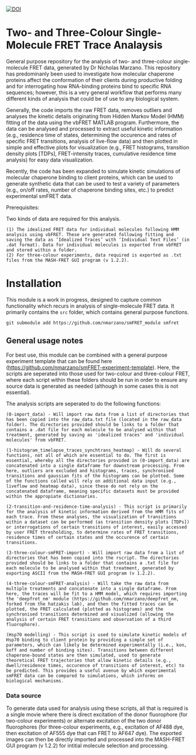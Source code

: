 [![DOI](https://zenodo.org/badge/DOI/10.5281/zenodo.10989968.svg)](https://doi.org/10.5281/zenodo.10989969)

# Two- and Three-Colour Single-Molecule FRET Trace Analaysis

General purpose repository for the analysis of two- and three-colour single-molecule FRET data, generated by Dr Nicholas Marzano. This repository has predominanly been used to investigate how molecular chaperone proteins affect the conformation of their clients during productive folding and for interrogating how RNA-binding proteins bind to specific RNA sequences; however, this is a very general workflow that performs many different kinds of analysis that could be of use to any biological system.

Generally, the code imports the raw FRET data, removes outliers and analyses the kinetic details originating from Hidden Markov Model (HMM) fitting of the data using the vbFRET MATLAB program. Furthermore, the data can be analysed and processed to extract useful kinetic information (e.g., residence time of states, determining the occurence and rates of specific FRET transitions, analysis of live-flow data) and then plotted in simple and effective plots for visualization (e.g., FRET histograms, transition density plots [TDPs], FRET-intensity traces, cumulative residence time analysis) for easy data visualization.

Recently, the code has been expanded to simulate kinetic simulations of molecular chaperone binding to client proteins, which can be used to generate synthetic data that can be used to test a variety of parameters (e.g., on/off rates, number of chaperone binding sites, etc.) to predict experimental smFRET data.  

Prerequisites: 

Two kinds of data are required for this analysis. 

    (1)	The idealized FRET data for individual molecules following HMM analysis using vbFRET. These are generated following fitting and saving the data as ‘Idealized Traces’ with ‘Individual Text Files’ (in .dat format). Data for individual molecules is exported from vbFRET and stored within a folder.
    (2) For three-colour experiments, data required is exported as .txt files from the MASH-FRET GUI program (v 1.2.2). 

# Installation
This module is a work in progress, designed to capture common functionality which recurs in analysis of single-molecule FRET data. It primarily contains the `src` folder, which contains general purpose functions.

```
git submodule add https://github.com/nmarzano/smFRET_module smfret
```
## General usage notes

For best use, this module can be combined with a general purpose experiment template that can be found here (https://github.com/nmarzano/smFRET-experiment-template). Here, the scripts are seperated into those used for two-colour and three-colour FRET, where each script within these folders should be run in order to ensure any source data is generated as needed (although in some cases this is not essential). 

The analysis scripts are seperated to do the following functions:

    (0-import_data) - Will import raw data from a list of directories that has been copied into the raw_data.txt file (located in the raw_data folder). The directories provided should be links to a folder that contains a .dat file for each molecule to be analysed within that treatment, generated by saving as 'idealized traces' and 'individual molecules' from vbFRET.
    
    (1-histogram_timelapse_traces_synchtrans_heatmap) - Will do several functions, not all of which are essential to do. The first is essential, whereby all the directories provided in (0-import_data) are concatenated into a single dataframe for downstream processing. From here, outliers are excluded and histograms, traces, synchronised transitions and gaussian fits of the histograms can be plotted. Some of the functions called will rely on additional data input (e.g., liveflow and heatmap data), since these do not rely on the concatenated dataframe, meaning specific datasets must be provided within the appropiate dictionaries. 

    (2-transition-and-residence-time-analysis) - This script is primarily for the analysis of kinetic information derived from the HMM fits of each trace. From these analyses, the visualization of transitions within a dataset can be performed (as transition density plots [TDPs]) or interrogations of certain transitions of interest, easily accessed by user FRET thresholding, to determine rates of FRET transitions, residence times of certain states and the occurence of certain transitions.
 
    (3-three-colour-smFRET-import) - Will import raw data from a list of directories that has been copied into the rscript. The directories provided should be links to a folder that contains a .txt file for each molecule to be analysed within that treatment, generated by exporting ASCII from the MASH-FRET GUI program (v 1.2.2).

    (4-three-colour-smFRET-analysis) - Will take the raw data from multiple treatments and concatenate into a single dataframe. From here, the traces will be fit to a HMM model, which requires importing the 'deepfret_nm' module (https://github.com/nmarzano/deepfret_nm, forked from the hatzakis lab), and then the fitted traces can be plotted, the FRET calculated (plotted as histograms) and the synchronised transitions determined and visualized (allowing the analysis of certain FRET transitions and observation of a third fluorophore).
    
    (Hsp70 modelling) - This script is used to simulate kinetic models of Hsp70 binding to client protein by providing a simple set of parameters, which can likely be determined experimentally (i.e., kon, koff and number of binding sites). Transitions between different chaperone-bound states are then simulated, used to generate theoretical FRET trajectories that allow kinetic details (e.g., dwell/residence times, occurence of transitions of interest, etc) to be predicted. This provides a useful avenue by which experimental smFRET data can be compared to simulations, which informs on biological mechanisms. 

### Data source

To generate data used for analysis using these scripts, all that is required is a single movie where there is direct excitation of the donor fluorophore (for two-colour experiments) or alternate excitation of the two donor fluorophores (for three-colour experiments, e.g., excitation of AF488 dye, then excitation of AF555 dye that can FRET to AF647 dye). The exported images can then be directly imported and processed into the MASH-FRET GUI program (v 1.2.2) for intitial molecule selection and processing. 

